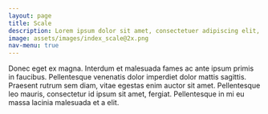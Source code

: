 ```yaml
---
layout: page
title: Scale
description: Lorem ipsum dolor sit amet, consectetuer adipiscing elit, sed diam nonummy nibh euismod tincidunt ut laoreet dolore magna aliquam erat volutpat.
image: assets/images/index_scale@2x.png
nav-menu: true
---
```


Donec eget ex magna. Interdum et malesuada fames ac ante ipsum primis in faucibus. Pellentesque venenatis dolor imperdiet dolor mattis sagittis. Praesent rutrum sem diam, vitae egestas enim auctor sit amet. Pellentesque leo mauris, consectetur id ipsum sit amet, fergiat. Pellentesque in mi eu massa lacinia malesuada et a elit.